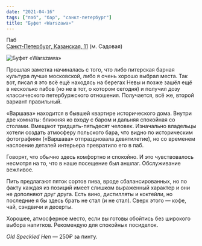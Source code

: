 ```yaml
---
date: "2021-04-16"
tags: ["паб", "бар", "санкт-петербург"]
title: "Буфет «Warszawa»"
---
```


Паб\
[Санкт-Петербург, Казанская, 11](https://goo.gl/maps/2T8u8wzxHibVkBdZA) (м. Садовая)

![Буфет «Warszawa»](/posts/images/2021-04-46-varshava.jpg)

Прошлая заметка начиналась с того, что либо питерская барная культура лучше московской, либо я очень хорошо выбрал места. Так вот, писал я это всё ещё находясь на берегах Невы и позже зашёл ещё в несколько пабов (но не в тот, о котором сегодня) и получил дозу классического петербуржского отношения. Получается, всё же, второй вариант правильный.

<!--more-->

«Варшава» находится в бывшей квартире исторического дома. Внутри две комнаты: ближняя ко входу с баром и дальняя спокойная со столами. Вмещают тридцать-пятьдесят человек. Изначально владельцы хотели создать атмосферу польского бара, что видно по историческим фотографиям («Варшава» отпраздновала девятилетие), но со временем наслоение деталей интерьера превратило его в паб.

Говорят, что обычно здесь комфортно и спокойно. И это чувствовалось несмотря на то, что в наше посещение был аншлаг. Обслуживание вежливое.

Пить предлагают пяток сортов пива, вроде сбалансированных, но по факту каждая из позиций имеет слишком выраженный характер и они не дополняют друг друга. Есть вино, дистилляты и коктейли, но последние я бы здесь брать не стал (и не стал). Сверх этого — кофе, чай, сэндвичи и десерты.

Хорошее, атмосферное место, если вы готовы обойтись без широкого выбора напитков. Рекомендую для спокойных посиделок.

_Old Speckled Hen_ — 250₽ за пинту.